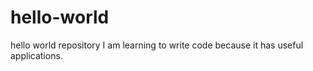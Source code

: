 # hello-world
hello world repository 
I am learning to write code because it has useful applications.
